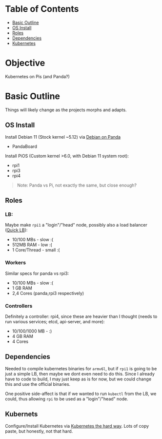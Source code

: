 # Table of Contents
* [Basic Outline](#basic-outline)
* [OS Install](#os-install)
* [Roles](#roles)
* [Dependencies](#dependencies)
* [Kubernetes](#kubernets)

# Objective
Kubernetes on Pis (and Panda?)

# Basic Outline
Things will likely change as the projects morphs and adapts.

## OS Install

Install Debian 11 (Stock kernel ~5.12) via [Debian on Panda](https://forum.digikey.com/t/debian-getting-started-with-the-pandaboard/12839)
* PandaBoard

Install PiOS (Custom kernel >6.0, with Debian 11 system root):

* rpi1
* rpi3
* rpi4

> Note: Panda vs Pi, not exactly the same, but close enough?

## Roles
### LB:
Maybe make `rpi1` a "login"/"head" node, possibly also a load balancer ([Quick LB](https://www.pluralsight.com/cloud-guru/labs/aws/setting-up-a-frontend-load-balancer-for-the-kubernetes-api
)):

* 10/100 MBs - slow :(
* 512MB RAM - low :(
* 1 Core/Thread - small :(

### Workers
Similar specs for panda vs rpi3:

* 10/100 MBs - slow :(
* 1 GB RAM
* 2,4 Cores (panda,rpi3 respectively)

### Controllers
Definitely a controller: rpi4, since these are heavier than I thought (needs to run various services; etcd, api-server, and more):

* 10/100/1000 MB - :)
* 4 GB RAM
* 4 Cores

## Dependencies
Needed to compile kubernetes binaries for `armv6l`, but if `rpi1` is going to be just a simple LB, then maybe we dont even need to do this.
Since I already have to code to build, I may just keep as is for now, but we could change this and use the official binaries.

One positive side-affect is that if we wanted to run `kubectl` from the LB, we could, thus allowing `rpi` to be used as a "login"/"head" node.

## Kubernets
Configure/Install Kubernetes via [Kubernetes the hard way](https://github.com/kelseyhightower/kubernetes-the-hard-way/).
Lots of copy paste, but honestly, not that hard.

